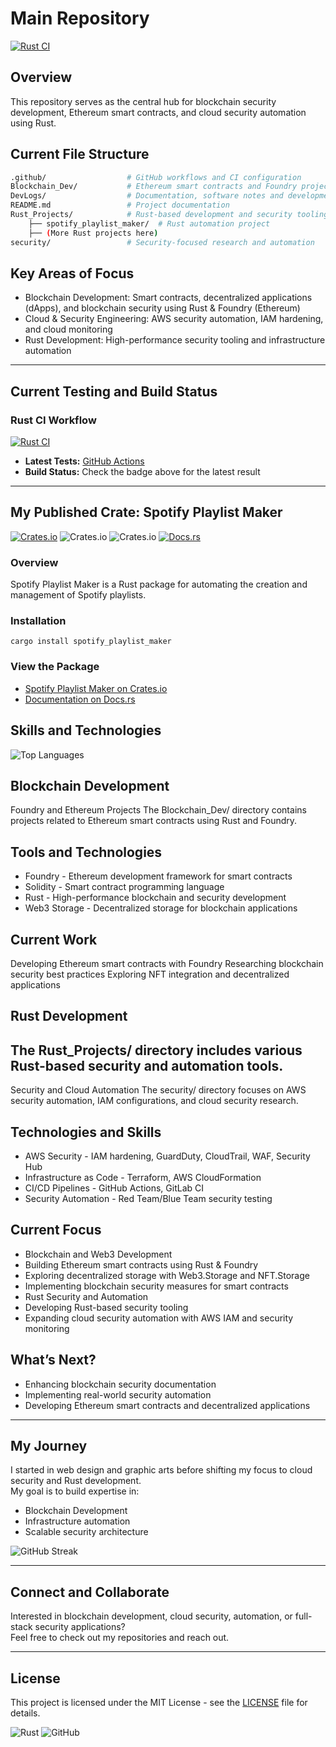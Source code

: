 # Main Repository

[![Rust CI](https://github.com/SkyeVault/Main/actions/workflows/ci.yml/badge.svg)](https://github.com/SkyeVault/Main/actions/workflows/ci.yml)

## Overview
This repository serves as the central hub for blockchain security development, Ethereum smart contracts, and cloud security automation using Rust.

## Current File Structure
```sh
.github/                  # GitHub workflows and CI configuration  
Blockchain_Dev/           # Ethereum smart contracts and Foundry projects  
DevLogs/                  # Documentation, software notes and development logs  
README.md                 # Project documentation  
Rust_Projects/            # Rust-based development and security tooling  
    ├── spotify_playlist_maker/  # Rust automation project  
    ├── (More Rust projects here)  
security/                 # Security-focused research and automation  

```

## Key Areas of Focus
- Blockchain Development: Smart contracts, decentralized applications (dApps), and blockchain security using Rust & Foundry (Ethereum)
- Cloud & Security Engineering: AWS security automation, IAM hardening, and cloud monitoring
- Rust Development: High-performance security tooling and infrastructure automation

---

## Current Testing and Build Status
### Rust CI Workflow
[![Rust CI](https://github.com/SkyeVault/Main/actions/workflows/ci.yml/badge.svg)](https://github.com/SkyeVault/Main/actions/workflows/ci.yml)

- **Latest Tests:** [GitHub Actions](https://github.com/SkyeVault/Main/actions)
- **Build Status:** Check the badge above for the latest result

---

## My Published Crate: Spotify Playlist Maker

[![Crates.io](https://img.shields.io/crates/v/spotify_playlist_maker)](https://crates.io/crates/spotify_playlist_maker)
![Crates.io](https://img.shields.io/crates/d/spotify_playlist_maker)
![Crates.io](https://img.shields.io/crates/l/spotify_playlist_maker)
[![Docs.rs](https://docs.rs/spotify_playlist_maker/badge.svg)](https://docs.rs/spotify_playlist_maker)

### Overview
Spotify Playlist Maker is a Rust package for automating the creation and management of Spotify playlists.

### Installation
```
cargo install spotify_playlist_maker
```

### View the Package
- [Spotify Playlist Maker on Crates.io](https://crates.io/crates/spotify_playlist_maker)
- [Documentation on Docs.rs](https://docs.rs/spotify_playlist_maker)
  


## Skills and Technologies

![Top Languages](https://github-readme-stats.vercel.app/api/top-langs/?username=skyevault&layout=compact&theme=dark)

## Blockchain Development
Foundry and Ethereum Projects
The Blockchain_Dev/ directory contains projects related to Ethereum smart contracts using Rust and Foundry.

## Tools and Technologies
- Foundry - Ethereum development framework for smart contracts
- Solidity - Smart contract programming language
- Rust - High-performance blockchain and security development
- Web3 Storage - Decentralized storage for blockchain applications

## Current Work
Developing Ethereum smart contracts with Foundry
Researching blockchain security best practices
Exploring NFT integration and decentralized applications

## Rust Development
The Rust_Projects/ directory includes various Rust-based security and automation tools.
---

Security and Cloud Automation
The security/ directory focuses on AWS security automation, IAM configurations, and cloud security research.

## Technologies and Skills
- AWS Security - IAM hardening, GuardDuty, CloudTrail, WAF, Security Hub
- Infrastructure as Code - Terraform, AWS CloudFormation
- CI/CD Pipelines - GitHub Actions, GitLab CI
- Security Automation - Red Team/Blue Team security testing

## Current Focus
- Blockchain and Web3 Development
- Building Ethereum smart contracts using Rust & Foundry
- Exploring decentralized storage with Web3.Storage and NFT.Storage
- Implementing blockchain security measures for smart contracts
- Rust Security and Automation
- Developing Rust-based security tooling
- Expanding cloud security automation with AWS IAM and security monitoring

## What’s Next?
- Enhancing blockchain security documentation
- Implementing real-world security automation
- Developing Ethereum smart contracts and decentralized applications

---

## My Journey
I started in web design and graphic arts before shifting my focus to cloud security and Rust development.  
My goal is to build expertise in:
- Blockchain Development
- Infrastructure automation
- Scalable security architecture
  
![GitHub Streak](https://streak-stats.demolab.com/?user=skyevault&theme=dark)

---

## Connect and Collaborate
Interested in blockchain development, cloud security, automation, or full-stack security applications?  
Feel free to check out my repositories and reach out.

---

## License
This project is licensed under the MIT License - see the [LICENSE](LICENSE) file for details.

![Rust](https://img.shields.io/badge/Rust-Language-brown?style=flat-square&logo=rust)
![GitHub](https://img.shields.io/badge/GitHub-Profile-blue?style=flat-square&logo=github)
